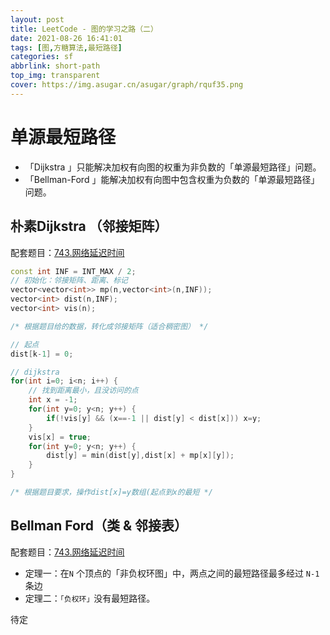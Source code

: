```yaml
---
layout: post
title: LeetCode - 图的学习之路（二）
date: 2021-08-26 16:41:01
tags: [图,方糖算法,最短路径]
categories: sf
abbrlink: short-path
top_img: transparent
cover: https://img.asugar.cn/asugar/graph/rquf35.png
---
```


# 单源最短路径

- 「Dijkstra 」只能解决加权有向图的权重为非负数的「单源最短路径」问题。
- 「Bellman-Ford 」能解决加权有向图中包含权重为负数的「单源最短路径」问题。

## 朴素Dijkstra （邻接矩阵）

配套题目：[743.网络延迟时间](https://leetcode-cn.com/problems/network-delay-time/)

```c++
const int INF = INT_MAX / 2;
// 初始化：邻接矩阵、距离、标记
vector<vector<int>> mp(n,vector<int>(n,INF));   
vector<int> dist(n,INF);   					
vector<int> vis(n);   					

/* 根据题目给的数据，转化成邻接矩阵（适合稠密图） */

// 起点
dist[k-1] = 0;

// dijkstra
for(int i=0; i<n; i++) {   
    // 找到距离最小，且没访问的点
    int x = -1;
    for(int y=0; y<n; y++) {
        if(!vis[y] && (x==-1 || dist[y] < dist[x])) x=y;
    }
    vis[x] = true;
    for(int y=0; y<n; y++) {
        dist[y] = min(dist[y],dist[x] + mp[x][y]);
    }
}

/* 根据题目要求，操作dist[x]=y数组(起点到x的最短 */

```

## Bellman Ford（类 & 邻接表）

配套题目：[743.网络延迟时间](https://leetcode-cn.com/problems/network-delay-time/)

- 定理一：在`N` 个顶点的「非负权环图」中，两点之间的最短路径最多经过 `N-1` 条边
- 定理二：`「负权环」`没有最短路径。

待定
